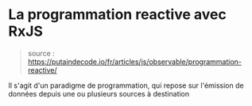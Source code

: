 # La programmation reactive avec RxJS

> source :
> https://putaindecode.io/fr/articles/js/observable/programmation-reactive/

Il s'agit d'un paradigme de programmation, qui repose sur l'émission de données depuis une ou plusieurs sources à destination
<!--stackedit_data:
eyJoaXN0b3J5IjpbLTQ4MzIxNjE5Nl19
-->
